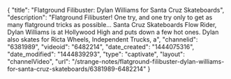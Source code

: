 {
    "title": "Flatground Filibuster: Dylan Williams for Santa Cruz Skateboards",
    "description": "Flatground Filibuster! One try, and one try only to get as many flatground tricks as possible... Santa Cruz Skateboards Flow Rider, Dylan Williams is at Hollywood High and puts down a few hot ones. Dylan also skates for Ricta Wheels, Independent Trucks, a",
    "channelid": "6381989",
    "videoid": "6482214",
    "date_created": "1444075316",
    "date_modified": "1444839293",
    "type": "captivate",
    "layout": "channelVideo",
    "url": "\/strange-notes\/flatground-filibuster-dylan-williams-for-santa-cruz-skateboards\/6381989-6482214"
}
